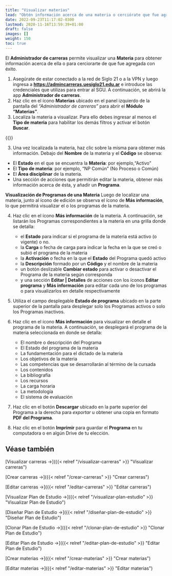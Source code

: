 ```yaml
---
title: "Visualizar materias"
lead: "Obtén información acerca de una materia o cerciórate que fue agregada con éxito."
date: 2022-09-23T11:17:02-0300
lastmod: 2020-11-16T13:59:39+01:00
draft: false
images: []
weight: 150
toc: true
---
```

El **Administrador de carreras** permite visualizar una **Materia** para obtener información acerca de ella o para cerciorarte de que fue agregada con éxito.

1. Asegúrate de estar conectado a la red de Siglo 21 o a la VPN y luego ingresa a **https://admincarreras.uesiglo21.edu.ar** e introduce las credenciales que utilizas para entrar al SGU. A continuación, se abrirá la app **Administrador de carreras**.
2. Haz clic en el ícono **Materias** ubicado en el panel izquierdo de la pantalla del _“Administrador de carreras”_ para abrir el **Módulo “Materias”**.
3. Localiza la materia a visualizar. Para ello debes ingresar al menos el **Tipo de materia** para habilitar los demás filtros y activar el botón **Buscar**.

{{<note text="Si no conoces el “Tipo de materia” podrás seleccionar la opción “Todos”.">}}
<br>

3. Una vez localizada la materia, haz clic sobre la misma para obtener más información.
Debajo del **Nombre** de la materia y el **Código** se observa:

 - El **Estado** en el que se encuentra la **Materia**: por ejemplo,“Activo”
 - El **Tipo de materia**: por ejemplo, “NP Común” (No Proceso o Común)
 - El **Área disciplinar** de la materia.
 - Una sección de acciones que permitirán editar la materia, obtener más información acerca de ésta, y añadir un **Programa**.


**Visualización de Programas de una Materia**
Luego de localizar una materia, junto al ícono de edición se observa el ícono de **Más información**, lo que permitirá visualizar el o los programas de la materia.

4. Haz clic en el ícono **Más información** de la materia. A continuación, se listarán los Programas correspondientes a la materia en una grilla donde se detalla:
    - el **Estado** para indicar si el programa de la materia está activo (o vigente) o no.
    - la **Carga** o fecha de carga para indicar la fecha en la que se creó o subió el programa de la materia
    - la **Activación** o fecha en la que el **Estado** del Programa quedó activo
    - la **Descripción** formado por un **Código** y el nombre de la materia
    - un botón deslizable **Cambiar estado** para activar o desactivar el Programa de la materia según corresponda
    - y una sección **Editar | Detalles** de acciones con los íconos **Editar programa** y **Más información** para editar cada uno de los programas o para visualizarlos en detalle respectivamente
5. Utiliza el campo desplegable **Estado de programa** ubicado en la parte superior de la pantalla para desplegar solo los Programas activos o solo los Programas inactivos.
6. Haz clic en el ícono **Más información** para visualizar en detalle el programa de la materia. A continuación, se desplegará el programa de la materia seleccionada en donde se detalla:
   - El nombre o descripción del Programa
   - El Estado del programa de la materia
   - La fundamentación para el dictado de la materia
   - Los objetivos de la materia
   - Las competencias que se desarrollarán al término de la cursada
   - Los contenidos
   - La bibliografía
   - Los recursos
   - La carga horaria
   - La metodología
   - El sistema de evaluación

7. Haz clic en el botón **Descargar** ubicado en la parte superior del Programa a la derecha para _exportar_ u obtener una copia en formato **PDF del Programa**.
8. Haz clic en el botón **Imprimir** para guardar el **Programa** en tu computadora o en algún Drive de tu elección.

## Véase también
[Visualizar carreras →]({{< relref "/visualizar-carreras" >}} "Visualizar carreras")

[Crear carreras →]({{< relref "/crear-carreras" >}} "Crear carreras")

[Editar carreras →]({{< relref "/editar-carreras" >}} "Editar carreras")

[Visualizar Plan de Estudio →]({{< relref "/visualizar-plan-estudio" >}} "Visualizar Plan de Estudio")

[Diseñar Plan de Estudio →]({{< relref "/diseñar-plan-de-estudio" >}} "Diseñar Plan de Estudio")

[Clonar Plan de Estudio →]({{< relref "/clonar-plan-de-estudio" >}} "Clonar Plan de Estudio")

[Editar Plan de Estudio →]({{< relref "/editar-plan-de-estudio" >}} "Editar Plan de Estudio")

[Crear materias →]({{< relref "/crear-materias" >}} "Crear materias")

[Editar materias →]({{< relref "/editar-materias" >}} "Editar materias")